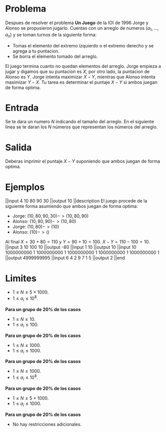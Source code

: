 # Problema

Despues de resolver el problema **Un Juego** de la IOI de 1996 Jorge y Alonso se propusieron jugarlo. Cuentas con un arreglo de numeros $(a_1, ..., a_n)$ y se toman turnos de la siguiente forma:

- Tomas el elemento del extremo izquierdo o el extremo derecho y se agrega a tu puntacion.
- Se borra el elemento tomado del arreglo.

El juego termina cuanto no quedan elementos del arreglo. Jorge empieza a jugar y digamos que su puntacion es $X$, por otro lado, la puntacion de Alonso es $Y$. Jorge intenta maximizar $X - Y$, mientras que Alonso intenta maximizar $Y - X$. Tu tarea es determinar el puntaje $X - Y$ si ambos juegan de forma optima.

# Entrada

Se te dara un numero $N$ indicando el tamaño del arreglo. En el siguiente linea se te daran los $N$ números que representan los números del arreglo.

# Salida

Deberas imprimir el puntaje $X - Y$ suponiendo que ambos juegan de forma optima.

# Ejemplos

||input
4
10 80 90 30
||output
10
||description
El juego procede de la siguiente forma asumiendo que ambos juegan de forma optima:

- Jorge: $(10, 80, 90, 30) -> (10, 80, 90)$
- Alonso: $(10, 80, 90) -> (10, 80)$
- Jorge: $(10, 80) -> (10)$
- Alonso: $(10) -> ()$

Al final $X = 30 + 80 = 110$ y $Y = 90 + 10 = 100$. $X - Y = 110 - 100 = 10$.
||input
3
10 100 10
||output
-80
||input
1
10
||output
10
||input
10
1000000000 1 1000000000 1 1000000000 1 1000000000 1 1000000000 1
||output
4999999995
||input
6
4 2 9 7 1 5
||output
2
||end

# Limites

- $1 \leq N \leq 5 \times 1000$.
- $1 \leq a_i \leq 10^8$.

**Para un grupo de 20% de los casos**

- $1 \leq N \leq 10$.
- $1 \leq a_i \leq 100$.

**Para un grupo de 20% de los casos**

- $1 \leq N \leq 1000$.
- $1 \leq a_i \leq 1000$.

**Para un grupo de 20% de los casos**

- $1 \leq N \leq 1000$.
- $1 \leq a_i \leq 10^8$.

**Para un grupo de 20% de los casos**

- $1 \leq N \leq 5 \times 1000$.
- $1 \leq a_i \leq 1000$.

**Para un grupo de 20% de los casos**

- No hay restricciones adicionales.